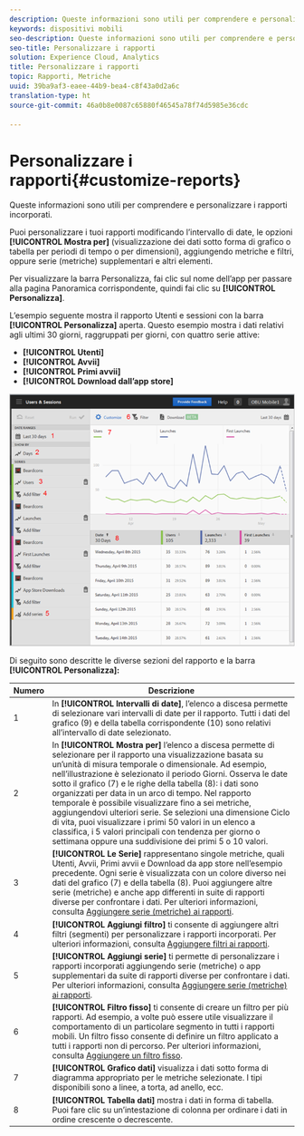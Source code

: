 ```yaml
---
description: Queste informazioni sono utili per comprendere e personalizzare i rapporti incorporati.
keywords: dispositivi mobili
seo-description: Queste informazioni sono utili per comprendere e personalizzare i rapporti incorporati.
seo-title: Personalizzare i rapporti
solution: Experience Cloud, Analytics
title: Personalizzare i rapporti
topic: Rapporti, Metriche
uuid: 39ba9af3-eaee-44b9-bea4-c8f43a0d2a6c
translation-type: ht
source-git-commit: 46a0b8e0087c65880f46545a78f74d5985e36cdc

---
```



# Personalizzare i rapporti{#customize-reports}

Queste informazioni sono utili per comprendere e personalizzare i rapporti incorporati.

Puoi personalizzare i tuoi rapporti modificando l’intervallo di date, le opzioni **[!UICONTROL Mostra per]** (visualizzazione dei dati sotto forma di grafico o tabella per periodi di tempo o per dimensioni), aggiungendo metriche e filtri, oppure serie (metriche) supplementari e altri elementi.

Per visualizzare la barra Personalizza, fai clic sul nome dell’app per passare alla pagina Panoramica corrispondente, quindi fai clic su **[!UICONTROL Personalizza]**.

L’esempio seguente mostra il rapporto Utenti e sessioni con la barra **[!UICONTROL Personalizza]** aperta. Questo esempio mostra i dati relativi agli ultimi 30 giorni, raggruppati per giorni, con quattro serie attive:

* **[!UICONTROL Utenti]**
* **[!UICONTROL Avvii]**
* **[!UICONTROL Primi avvii]**
* **[!UICONTROL Download dall’app store]**

![](assets/reports.png)

Di seguito sono descritte le diverse sezioni del rapporto e la barra **[!UICONTROL Personalizza]:**

| Numero | Descrizione |
|--- |--- |
| 1 | In **[!UICONTROL Intervalli di date]**, l’elenco a discesa permette di selezionare vari intervalli di date per il rapporto. Tutti i dati del grafico (9) e della tabella corrispondente (10) sono relativi all’intervallo di date selezionato. |
| 2 | In **[!UICONTROL Mostra per]** l’elenco a discesa permette di selezionare per il rapporto una visualizzazione basata su un’unità di misura temporale o dimensionale.  Ad esempio, nell’illustrazione è selezionato il periodo Giorni. Osserva le date sotto il grafico (7) e le righe della tabella (8): i dati sono organizzati per data in un arco di tempo. Nel rapporto temporale è possibile visualizzare fino a sei metriche, aggiungendovi ulteriori serie.  Se selezioni una dimensione Ciclo di vita, puoi visualizzare i primi 50 valori in un elenco a classifica, i 5 valori principali con tendenza per giorno o settimana oppure una suddivisione dei primi 5 o 10 valori. |
| 3 | **[!UICONTROL Le Serie]** rappresentano singole metriche, quali Utenti, Avvii, Primi avvii e Download da app store nell’esempio precedente. Ogni serie è visualizzata con un colore diverso nei dati del grafico (7) e della tabella (8).  Puoi aggiungere altre serie (metriche) e anche app differenti in suite di rapporti diverse per confrontare i dati.  Per ulteriori informazioni, consulta [Aggiungere serie (metriche) ai rapporti](/help/using/usage/reports-customize/t-reports-series.md). |
| 4 | **[!UICONTROL Aggiungi filtro]** ti consente di aggiungere altri filtri (segmenti) per personalizzare i rapporti incorporati.  Per ulteriori informazioni, consulta [Aggiungere filtri ai rapporti](/help/using/usage/reports-customize/t-reports-customize.md). |
| 5 | **[!UICONTROL Aggiungi serie]** ti permette di personalizzare i rapporti incorporati aggiungendo serie (metriche) o app supplementari da suite di rapporti diverse per confrontare i dati.  Per ulteriori informazioni, consulta [Aggiungere serie (metriche) ai rapporti](/help/using/usage/reports-customize/t-reports-series.md). |
| 6 | **[!UICONTROL Filtro fisso]** ti consente di creare un filtro per più rapporti. Ad esempio, a volte può essere utile visualizzare il comportamento di un particolare segmento in tutti i rapporti mobili. Un filtro fisso consente di definire un filtro applicato a tutti i rapporti non di percorso.  Per ulteriori informazioni, consulta [Aggiungere un filtro fisso](/help/using/usage/reports-customize/t-sticky-filter.md). |
| 7 | **[!UICONTROL Grafico dati]** visualizza i dati sotto forma di diagramma appropriato per le metriche selezionate. I tipi disponibili sono a linee, a torta, ad anello, ecc. |
| 8 | **[!UICONTROL Tabella dati]** mostra i dati in forma di tabella. Puoi fare clic su un’intestazione di colonna per ordinare i dati in ordine crescente o decrescente. |

